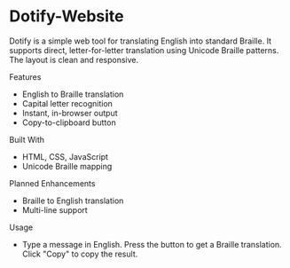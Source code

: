# Dotify-Website
Dotify is a simple web tool for translating English into standard Braille. It supports direct, letter-for-letter translation using Unicode Braille patterns. The layout is clean and responsive.

Features
- English to Braille translation
- Capital letter recognition
- Instant, in-browser output
- Copy-to-clipboard button

Built With
- HTML, CSS, JavaScript
- Unicode Braille mapping

Planned Enhancements
- Braille to English translation
- Multi-line support

Usage
- Type a message in English. Press the button to get a Braille translation. Click "Copy" to copy the result.
